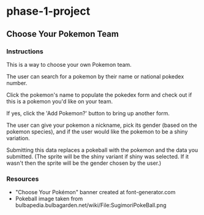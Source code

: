 # phase-1-project
## Choose Your Pokemon Team

### Instructions

This is a way to choose your own Pokemon team.

The user can search for a pokemon by their name or national pokedex number.

Click the pokemon's name to populate the pokedex form and check out if this is a pokemon you'd like on your team.

If yes, click the 'Add Pokemon?' button to bring up another form.

The user can give your pokemon a nickname, pick its gender (based on the pokemon species), and if the user would like the pokemon to be a shiny variation.

Submitting this data replaces a pokeball with the pokemon and the data you submitted. (The sprite will be the shiny variant if shiny was selected. If it wasn't then the sprite will be the gender chosen by the user.)

### Resources
- "Choose Your Pokémon" banner created at font-generator.com
- Pokeball image taken from bulbapedia.bulbagarden.net/wiki/File:SugimoriPokeBall.png